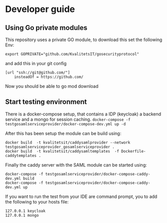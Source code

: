 # Developer guide

## Using Go private modules
This repository uses a private GO module, to download this set the following Env:
```
export GOPRIVATE="github.com/KvalitetsIT/gosecurityprotocol"
```
and add this in your git config
```
[url "ssh://git@github.com/"]
	insteadOf = https://github.com/
```
Now you should be able to go mod download





## Start testing environment
There is a docker-compose setup, that contains a IDP (keycloak) a backend service and a mongo for session caching.
```docker-compose -f testgosamlserviceprovider/docker-compose-dev.yml up -d```

After this has been setup the module can be build using:
```
docker build  -t kvalitetsit/caddysamlprovider --network testgosamlserviceprovider_gosamlserviceprovider .
docker build  -t kvalitetsit/caddysamltemplates  -f Dockerfile-caddytemplates .
```
Finally the caddy server with the SAML module can be started using:
```
docker-compose -f testgosamlserviceprovider/docker-compose-caddy-dev.yml build
docker-compose -f testgosamlserviceprovider/docker-compose-caddy-dev.yml up
```

If you want to run the test from your IDE are command prompt, you to add the following to your hosts file: 
```
127.0.0.1 keycloak
127.0.0.1 mongo
```

